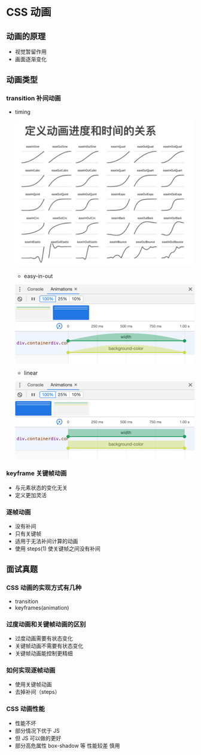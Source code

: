 # CSS 动画

## 动画的原理

- 视觉暂留作用
- 画面逐渐变化

## 动画类型

### transition 补间动画

- timing

  ![](https://raw.githubusercontent.com/ronething/Image-Hosting/master/img/20190413000654.png)

  - easy-in-out

  ![](https://raw.githubusercontent.com/ronething/Image-Hosting/master/img/20190413001623.png)

  - linear

  ![](https://raw.githubusercontent.com/ronething/Image-Hosting/master/img/20190413001725.png)

### keyframe 关键帧动画

- 与元素状态的变化无关
- 定义更加灵活

### 逐帧动画

- 没有补间
- 只有关键帧
- 适用于无法补间计算的动画
- 使用 steps(1) 使关键帧之间没有补间

## 面试真题

### CSS 动画的实现方式有几种

- transition
- keyframes(animation)

### 过度动画和关键帧动画的区别

- 过度动画需要有状态变化
- 关键帧动画不需要有状态变化 
- 关键帧动画能控制更精细

### 如何实现逐帧动画

- 使用关键帧动画
- 去掉补间（steps）

### CSS 动画性能

- 性能不坏
- 部分情况下优于 JS
- 但 JS 可以做的更好
- 部分高危属性 box-shadow 等 性能较差 慎用